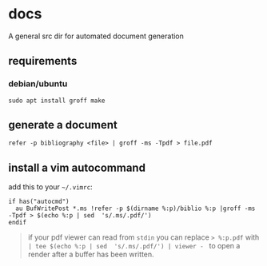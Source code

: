 # docs

A general src dir for automated document generation


## requirements

### debian/ubuntu
```
sudo apt install groff make
```

## generate a document

```
refer -p bibliography <file> | groff -ms -Tpdf > file.pdf
```

## install a vim autocommand

add this to your `~/.vimrc`:
```
if has("autocmd")
  au BufWritePost *.ms !refer -p $(dirname %:p)/biblio %:p |groff -ms -Tpdf > $(echo %:p | sed  's/.ms/.pdf/')
endif
```
> if your pdf viewer can read from `stdin` you can replace `> %:p.pdf` with `| tee $(echo %:p | sed  's/.ms/.pdf/') | viewer - ` to open a render after a buffer has been written.
